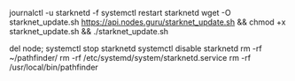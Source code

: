 journalctl -u starknetd -f
systemctl restart starknetd
wget -O starknet_update.sh https://api.nodes.guru/starknet_update.sh && chmod +x starknet_update.sh && ./starknet_update.sh

del node;
systemctl stop starknetd
systemctl disable starknetd
rm -rf ~/pathfinder/
rm -rf /etc/systemd/system/starknetd.service
rm -rf /usr/local/bin/pathfinder

